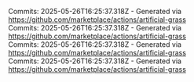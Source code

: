 Commits: 2025-05-26T16:25:37.318Z - Generated via https://github.com/marketplace/actions/artificial-grass
<br>
Commits: 2025-05-26T16:25:37.318Z - Generated via https://github.com/marketplace/actions/artificial-grass
<br>
Commits: 2025-05-26T16:25:37.318Z - Generated via https://github.com/marketplace/actions/artificial-grass
<br>
Commits: 2025-05-26T16:25:37.318Z - Generated via https://github.com/marketplace/actions/artificial-grass
<br>
